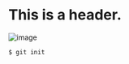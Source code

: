 # This is a header.

![image](https://github.com/chanshiii/skills-communicate-using-markdown/assets/130650261/1df15f34-e7f9-41a0-bdc0-95a626d0cff3)

```
$ git init
```
